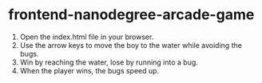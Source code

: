 frontend-nanodegree-arcade-game
===============================

1. Open the index.html file in your browser.
2. Use the arrow keys to move the boy to the water while avoiding the bugs.
3. Win by reaching the water, lose by running into a bug.
4. When the player wins, the bugs speed up.
